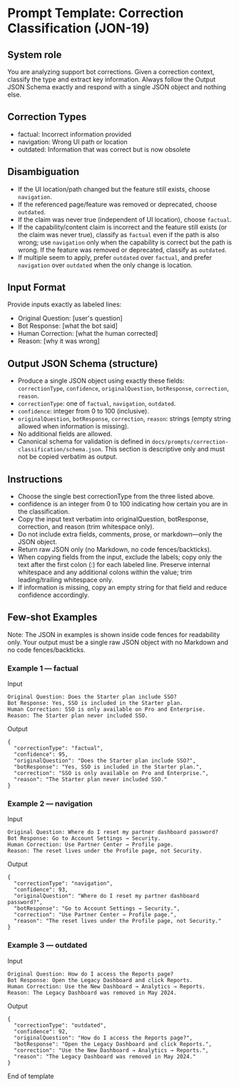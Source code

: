 # Prompt Template: Correction Classification (JON-19)

## System role

You are analyzing support bot corrections. Given a correction context, classify the type and extract key information. Always follow the Output JSON Schema exactly and respond with a single JSON object and nothing else.

## Correction Types

- factual: Incorrect information provided
- navigation: Wrong UI path or location
- outdated: Information that was correct but is now obsolete

## Disambiguation

- If the UI location/path changed but the feature still exists, choose `navigation`.
- If the referenced page/feature was removed or deprecated, choose `outdated`.
- If the claim was never true (independent of UI location), choose `factual`.
- If the capability/content claim is incorrect and the feature still exists (or the claim was never true), classify as `factual` even if the path is also wrong; use `navigation` only when the capability is correct but the path is wrong. If the feature was removed or deprecated, classify as `outdated`.
- If multiple seem to apply, prefer `outdated` over `factual`, and prefer `navigation` over `outdated` when the only change is location.

## Input Format

Provide inputs exactly as labeled lines:

- Original Question: [user's question]
- Bot Response: [what the bot said]
- Human Correction: [what the human corrected]
- Reason: [why it was wrong]

## Output JSON Schema (structure)

- Produce a single JSON object using exactly these fields: `correctionType`, `confidence`, `originalQuestion`, `botResponse`, `correction`, `reason`.
- `correctionType`: one of `factual`, `navigation`, `outdated`.
- `confidence`: integer from 0 to 100 (inclusive).
- `originalQuestion`, `botResponse`, `correction`, `reason`: strings (empty string allowed when information is missing).
- No additional fields are allowed.
- Canonical schema for validation is defined in `docs/prompts/correction-classification/schema.json`. This section is descriptive only and must not be copied verbatim as output.

## Instructions

- Choose the single best correctionType from the three listed above.
- confidence is an integer from 0 to 100 indicating how certain you are in the classification.
- Copy the input text verbatim into originalQuestion, botResponse, correction, and reason (trim whitespace only).
- Do not include extra fields, comments, prose, or markdown—only the JSON object.
- Return raw JSON only (no Markdown, no code fences/backticks).
- When copying fields from the input, exclude the labels; copy only the text after the first colon (:) for each labeled line. Preserve internal whitespace and any additional colons within the value; trim leading/trailing whitespace only.
- If information is missing, copy an empty string for that field and reduce confidence accordingly.

## Few‑shot Examples

Note: The JSON in examples is shown inside code fences for readability only. Your output must be a single raw JSON object with no Markdown and no code fences/backticks.

### Example 1 — factual

Input

```
Original Question: Does the Starter plan include SSO?
Bot Response: Yes, SSO is included in the Starter plan.
Human Correction: SSO is only available on Pro and Enterprise.
Reason: The Starter plan never included SSO.
```

Output

```
{
  "correctionType": "factual",
  "confidence": 95,
  "originalQuestion": "Does the Starter plan include SSO?",
  "botResponse": "Yes, SSO is included in the Starter plan.",
  "correction": "SSO is only available on Pro and Enterprise.",
  "reason": "The Starter plan never included SSO."
}
```

### Example 2 — navigation

Input

```
Original Question: Where do I reset my partner dashboard password?
Bot Response: Go to Account Settings → Security.
Human Correction: Use Partner Center → Profile page.
Reason: The reset lives under the Profile page, not Security.
```

Output

```
{
  "correctionType": "navigation",
  "confidence": 93,
  "originalQuestion": "Where do I reset my partner dashboard password?",
  "botResponse": "Go to Account Settings → Security.",
  "correction": "Use Partner Center → Profile page.",
  "reason": "The reset lives under the Profile page, not Security."
}
```

### Example 3 — outdated

Input

```
Original Question: How do I access the Reports page?
Bot Response: Open the Legacy Dashboard and click Reports.
Human Correction: Use the New Dashboard → Analytics → Reports.
Reason: The Legacy Dashboard was removed in May 2024.
```

Output

```
{
  "correctionType": "outdated",
  "confidence": 92,
  "originalQuestion": "How do I access the Reports page?",
  "botResponse": "Open the Legacy Dashboard and click Reports.",
  "correction": "Use the New Dashboard → Analytics → Reports.",
  "reason": "The Legacy Dashboard was removed in May 2024."
}
```

End of template
